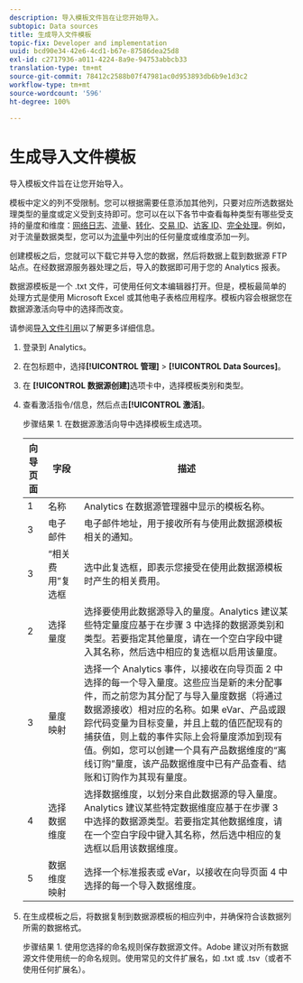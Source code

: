 ```yaml
---
description: 导入模板文件旨在让您开始导入。
subtopic: Data sources
title: 生成导入文件模板
topic-fix: Developer and implementation
uuid: bcd90e34-42e6-4cd1-b67e-87586dea25d8
exl-id: c2717936-a011-4224-8a9e-94753abbcb33
translation-type: tm+mt
source-git-commit: 78412c2588b07f47981ac0d953893db6b9e1d3c2
workflow-type: tm+mt
source-wordcount: '596'
ht-degree: 100%

---
```


# 生成导入文件模板

导入模板文件旨在让您开始导入。

模板中定义的列不受限制。您可以根据需要任意添加其他列，只要对应所选数据处理类型的量度或定义受到支持即可。您可以在以下各节中查看每种类型有哪些受支持的量度和维度：[网络日志](/help/import/c-data-sources/c-datasrc-types/datasrc-web-log.md)、[流量](/help/import/c-data-sources/c-datasrc-types/datasrc-traffic.md)、[转化](/help/import/c-data-sources/c-datasrc-types/datasrc-conversion.md)、[交易 ID](/help/import/c-data-sources/c-datasrc-types/datasrc-transactionid.md)、[访客 ID](/help/import/c-data-sources/c-datasrc-types/datasrc-visitorid.md)、[完全处理](/help/import/c-data-sources/c-datasrc-types/datasrc-full-processing.md)。例如，对于流量数据类型，您可以为[流量](/help/import/c-data-sources/c-datasrc-types/datasrc-traffic.md)中列出的任何量度或维度添加一列。

创建模板之后，您就可以下载它并导入您的数据，然后将数据上载到数据源 FTP 站点。在经数据源服务器处理之后，导入的数据即可用于您的 Analytics 报表。

数据源模板是一个 .txt 文件，可使用任何文本编辑器打开。但是，模板最简单的处理方式是使用 Microsoft Excel 或其他电子表格应用程序。模板内容会根据您在数据源激活向导中的选择而改变。

请参阅[导入文件引用](/help/import/c-data-sources/datasrc-template/datasrc-import-file-reference.md)以了解更多详细信息。

1. 登录到 Analytics。
1.  在包标题中，选择&#x200B;**[!UICONTROL 管理]** > **[!UICONTROL Data Sources]**。
1. 在 **[!UICONTROL 数据源创建]**&#x200B;选项卡中，选择模板类别和类型。
1. 查看激活指令/信息，然后点击&#x200B;**[!UICONTROL 激活]**。

   步骤结果 1. 在数据源激活向导中选择模板生成选项。

   | 向导页面 | 字段 | 描述 |
   |--- |--- |--- |
   | 1 | 名称 | Analytics 在数据源管理器中显示的模板名称。 |
   | 3 | 电子邮件 | 电子邮件地址，用于接收所有与使用此数据源模板相关的通知。 |
   | 3 | “相关费用”复选框 | 选中此复选框，即表示您接受在使用此数据源模板时产生的相关费用。 |
   | 2 | 选择量度 | 选择要使用此数据源导入的量度。Analytics 建议某些特定量度应基于在步骤 3 中选择的数据源类别和类型。若要指定其他量度，请在一个空白字段中键入其名称，然后选中相应的复选框以启用该量度。 |
   | 3 | 量度映射 | 选择一个 Analytics 事件，以接收在向导页面 2 中选择的每一个导入量度。这些应当是新的未分配事件，而之前您为其分配了与导入量度数据（将通过数据源接收）相对应的名称。如果 eVar、产品或跟踪代码变量为目标变量，并且上载的值匹配现有的捕获值，则上载的事件实际上会将量度添加到现有值。例如，您可以创建一个具有产品数据维度的“离线订购”量度，该产品数据维度中已有产品查看、结账和订购作为其现有量度。 |
   | 4 | 选择数据维度 | 选择数据维度，以划分来自此数据源的导入量度。Analytics 建议某些特定数据维度应基于在步骤 3 中选择的数据源类型。若要指定其他数据维度，请在一个空白字段中键入其名称，然后选中相应的复选框以启用该数据维度。 |
   | 5 | 数据维度映射 | 选择一个标准报表或 eVar，以接收在向导页面 4 中选择的每一个导入数据维度。 |

1. 在生成模板之后，将数据复制到数据源模板的相应列中，并确保符合该数据列所需的数据格式。

   步骤结果 1. 使用您选择的命名规则保存数据源文件。Adobe 建议对所有数据源文件使用统一的命名规则。使用常见的文件扩展名，如 .txt 或 .tsv（或者不使用任何扩展名）。
